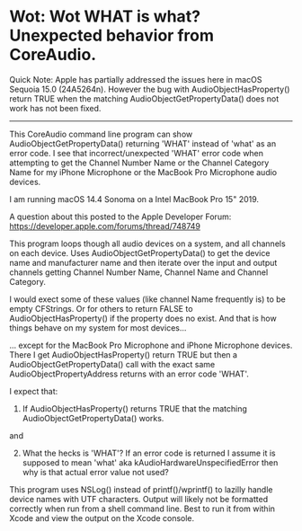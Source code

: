 # Wot: Wot WHAT is what? Unexpected behavior from CoreAudio.

 Quick Note: Apple has partially addressed the issues here in macOS Sequoia 15.0 
 (24A5264n). However the bug with AudioObjectHasProperty() return TRUE when the 
 matching AudioObjectGetPropertyData() does not work has not been fixed.

 ---
 
 This CoreAudio command line program can show AudioObjectGetPropertyData() returning
'WHAT' instead of 'what' as an error code. I see that incorrect/unexpected 'WHAT' 
 error code when attempting to get the Channel Number Name or the Channel Category Name
 for my iPhone Microphone or the MacBook Pro Microphone audio devices.
 
 I am running macOS 14.4 Sonoma on a Intel MacBook Pro 15" 2019.
 
 A question about this posted to the Apple Developer Forum:
 https://developer.apple.com/forums/thread/748749
 
 This program loops though all audio devices on a system, and all channels on 
 each device. Uses AudioObjectGetPropertyData() to get the device name and
 manufacturer name and then iterate over the input and output channels getting
 Channel Number Name, Channel Name and Channel Category.
 
 I would exect some of these values (like channel Name frequently is) to be 
 empty CFStrings. Or for others to return FALSE to AudioObjectHasProperty() if
 the property does no exist. And that is how things behave on my system for
 most devices...
 
 ... except for the MacBook Pro Microphone and iPhone Microphone devices.
 There I get AudioObjectHasProperty() return TRUE but then a
 AudioObjectGetPropertyData() call with the exact same AudioObjectPropertyAddress
 returns with an error code 'WHAT'.
 
 I expect that:
 
 1. If AudioObjectHasProperty() returns TRUE that the matching
    AudioObjectGetPropertyData() works.
 
 and
 
 2. What the hecks is 'WHAT'? If an error code is returned I assume it is 
    supposed to mean 'what' aka kAudioHardwareUnspecifiedError then why is
    that actual error value not used?
 
 This program uses NSLog() instead of printf()/wprintf() to lazilly handle 
 device names with UTF characters. Output will likely not be formatted
 correctly when run from a shell command line. Best to run it from within
 Xcode and view the output on the Xcode console.
